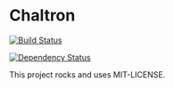 # Chaltron

[![Build Status](https://api.travis-ci.org/vicvega/chaltron.png?branch=master)](http://travis-ci.org/vicvega/chaltron)


[![Dependency Status](https://gemnasium.com/vicvega/chaltron.png)](https://gemnasium.com/vicvega/chaltron)

This project rocks and uses MIT-LICENSE.
